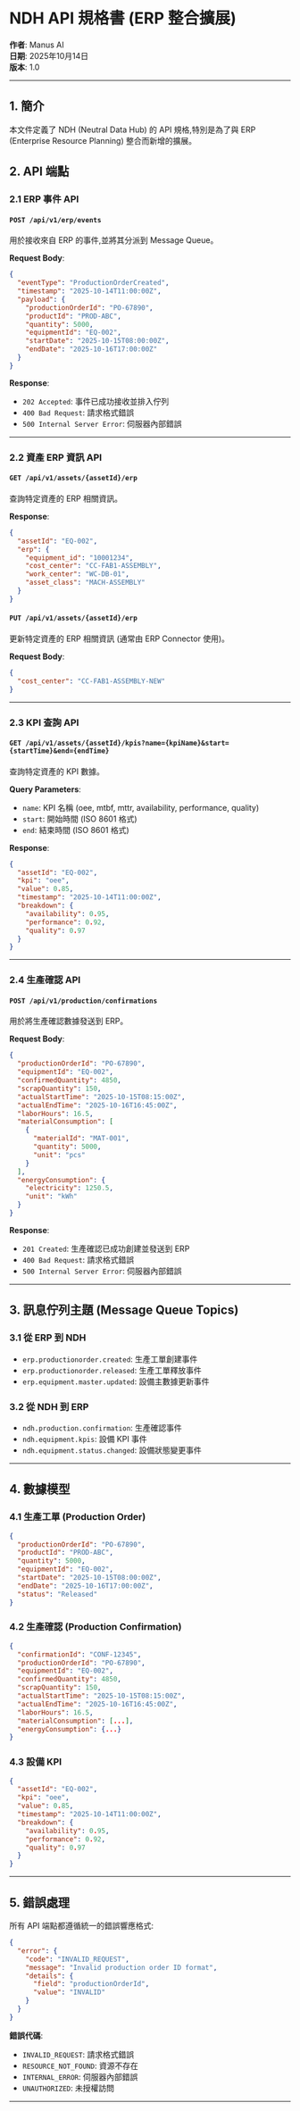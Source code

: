 # NDH API 規格書 (ERP 整合擴展)

**作者**: Manus AI  
**日期**: 2025年10月14日  
**版本**: 1.0

---

## 1. 簡介

本文件定義了 NDH (Neutral Data Hub) 的 API 規格,特別是為了與 ERP (Enterprise Resource Planning) 整合而新增的擴展。

## 2. API 端點

### 2.1 ERP 事件 API

#### `POST /api/v1/erp/events`

用於接收來自 ERP 的事件,並將其分派到 Message Queue。

**Request Body**:

```json
{
  "eventType": "ProductionOrderCreated",
  "timestamp": "2025-10-14T11:00:00Z",
  "payload": {
    "productionOrderId": "PO-67890",
    "productId": "PROD-ABC",
    "quantity": 5000,
    "equipmentId": "EQ-002",
    "startDate": "2025-10-15T08:00:00Z",
    "endDate": "2025-10-16T17:00:00Z"
  }
}
```

**Response**:
- `202 Accepted`: 事件已成功接收並排入佇列
- `400 Bad Request`: 請求格式錯誤
- `500 Internal Server Error`: 伺服器內部錯誤

---

### 2.2 資產 ERP 資訊 API

#### `GET /api/v1/assets/{assetId}/erp`

查詢特定資產的 ERP 相關資訊。

**Response**:

```json
{
  "assetId": "EQ-002",
  "erp": {
    "equipment_id": "10001234",
    "cost_center": "CC-FAB1-ASSEMBLY",
    "work_center": "WC-DB-01",
    "asset_class": "MACH-ASSEMBLY"
  }
}
```

#### `PUT /api/v1/assets/{assetId}/erp`

更新特定資產的 ERP 相關資訊 (通常由 ERP Connector 使用)。

**Request Body**:

```json
{
  "cost_center": "CC-FAB1-ASSEMBLY-NEW"
}
```

---

### 2.3 KPI 查詢 API

#### `GET /api/v1/assets/{assetId}/kpis?name={kpiName}&start={startTime}&end={endTime}`

查詢特定資產的 KPI 數據。

**Query Parameters**:
- `name`: KPI 名稱 (oee, mtbf, mttr, availability, performance, quality)
- `start`: 開始時間 (ISO 8601 格式)
- `end`: 結束時間 (ISO 8601 格式)

**Response**:

```json
{
  "assetId": "EQ-002",
  "kpi": "oee",
  "value": 0.85,
  "timestamp": "2025-10-14T11:00:00Z",
  "breakdown": {
    "availability": 0.95,
    "performance": 0.92,
    "quality": 0.97
  }
}
```

---

### 2.4 生產確認 API

#### `POST /api/v1/production/confirmations`

用於將生產確認數據發送到 ERP。

**Request Body**:

```json
{
  "productionOrderId": "PO-67890",
  "equipmentId": "EQ-002",
  "confirmedQuantity": 4850,
  "scrapQuantity": 150,
  "actualStartTime": "2025-10-15T08:15:00Z",
  "actualEndTime": "2025-10-16T16:45:00Z",
  "laborHours": 16.5,
  "materialConsumption": [
    {
      "materialId": "MAT-001",
      "quantity": 5000,
      "unit": "pcs"
    }
  ],
  "energyConsumption": {
    "electricity": 1250.5,
    "unit": "kWh"
  }
}
```

**Response**:
- `201 Created`: 生產確認已成功創建並發送到 ERP
- `400 Bad Request`: 請求格式錯誤
- `500 Internal Server Error`: 伺服器內部錯誤

---

## 3. 訊息佇列主題 (Message Queue Topics)

### 3.1 從 ERP 到 NDH

- `erp.productionorder.created`: 生產工單創建事件
- `erp.productionorder.released`: 生產工單釋放事件
- `erp.equipment.master.updated`: 設備主數據更新事件

### 3.2 從 NDH 到 ERP

- `ndh.production.confirmation`: 生產確認事件
- `ndh.equipment.kpis`: 設備 KPI 事件
- `ndh.equipment.status.changed`: 設備狀態變更事件

---

## 4. 數據模型

### 4.1 生產工單 (Production Order)

```json
{
  "productionOrderId": "PO-67890",
  "productId": "PROD-ABC",
  "quantity": 5000,
  "equipmentId": "EQ-002",
  "startDate": "2025-10-15T08:00:00Z",
  "endDate": "2025-10-16T17:00:00Z",
  "status": "Released"
}
```

### 4.2 生產確認 (Production Confirmation)

```json
{
  "confirmationId": "CONF-12345",
  "productionOrderId": "PO-67890",
  "equipmentId": "EQ-002",
  "confirmedQuantity": 4850,
  "scrapQuantity": 150,
  "actualStartTime": "2025-10-15T08:15:00Z",
  "actualEndTime": "2025-10-16T16:45:00Z",
  "laborHours": 16.5,
  "materialConsumption": [...],
  "energyConsumption": {...}
}
```

### 4.3 設備 KPI

```json
{
  "assetId": "EQ-002",
  "kpi": "oee",
  "value": 0.85,
  "timestamp": "2025-10-14T11:00:00Z",
  "breakdown": {
    "availability": 0.95,
    "performance": 0.92,
    "quality": 0.97
  }
}
```

---

## 5. 錯誤處理

所有 API 端點都遵循統一的錯誤響應格式:

```json
{
  "error": {
    "code": "INVALID_REQUEST",
    "message": "Invalid production order ID format",
    "details": {
      "field": "productionOrderId",
      "value": "INVALID"
    }
  }
}
```

**錯誤代碼**:
- `INVALID_REQUEST`: 請求格式錯誤
- `RESOURCE_NOT_FOUND`: 資源不存在
- `INTERNAL_ERROR`: 伺服器內部錯誤
- `UNAUTHORIZED`: 未授權訪問

---

